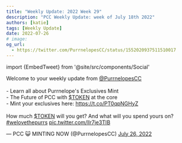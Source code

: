 ```yaml
---
title: "Weekly Update: 2022 Week 29"
description: "PCC Weekly Update: week of July 18th 2022"
authors: [katie]
tags: [Weekly Update]
date: 2022-07-26
# image:
og_url:
  - https://twitter.com/PurrnelopesCC/status/1552020937511510017
---
```


import {EmbedTweet} from '@site/src/components/Social'

<EmbedTweet>
  <p lang="en" dir="ltr">
    Welcome to your weekly update from
    <a href="https://twitter.com/PurrnelopesCC?ref_src=twsrc%5Etfw"
      >@PurrnelopesCC</a
    >
    <br /><br />- Learn all about Purrnelope&#39;s Exclusives Mint <br />- The
    Future of PCC with
    <a
      href="https://twitter.com/search?q=%24TOKEN&amp;src=ctag&amp;ref_src=twsrc%5Etfw"
      >$TOKEN</a
    >
    at the core<br />- Mint your exclusives here:
    <a href="https://t.co/PT0qpNGHyZ">https://t.co/PT0qpNGHyZ</a>
    <br /><br />How much
    <a
      href="https://twitter.com/search?q=%24TOKEN&amp;src=ctag&amp;ref_src=twsrc%5Etfw"
      >$TOKEN</a
    >
    will you get? And what will you spend yours on?
    <a
      href="https://twitter.com/hashtag/welovethepurrs?src=hash&amp;ref_src=twsrc%5Etfw"
      >#welovethepurrs</a
    >
    <a href="https://t.co/llr7je3TIB">pic.twitter.com/llr7je3TIB</a>
  </p>
  &mdash; PCC 😺 MINTING NOW (@PurrnelopesCC)
  <a
    href="https://twitter.com/PurrnelopesCC/status/1552020937511510017?ref_src=twsrc%5Etfw"
    >July 26, 2022</a
  >
</EmbedTweet>

<!--truncate-->
